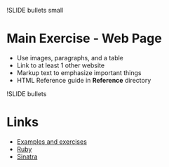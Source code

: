 !SLIDE bullets small

# Main Exercise - Web Page #
* Use images, paragraphs, and a table
* Link to at least 1 other website
* Markup text to emphasize important things
* HTML Reference guide in <b>Reference</b> directory

!SLIDE bullets

# Links #

* [Examples and exercises](http://s3.amazonaws.com/mea-sandbox/bsa-2011.zip)
* [Ruby](http://www.ruby-lang.org/en/)
* [Sinatra](http://www.sinatrarb.com/)
